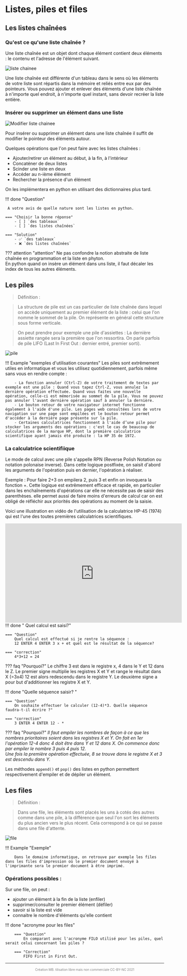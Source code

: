 # Listes, piles et files
## Les listes chaînées  
### **Qu'est ce qu'une liste chaînée ?** 

Une liste chaînée est un objet dont chaque élément contient deux éléments : le contenu et l'adresse de l'élément suivant.
<div id="center">
	<img src="img/representation_liste.jpg" alt="liste chainee"  >
</div>

  
Une liste chaînée est différente d'un tableau dans le sens où les éléments de votre liste sont répartis dans la mémoire et reliés entre eux par des pointeurs. 
Vous pouvez ajouter et enlever des éléments d'une liste chaînée à n'importe quel endroit, à n'importe quel instant, sans devoir recréer la liste entière.

### **Insérer ou supprimer un élément dans une liste**  
<div id="center">
	<img src="img/modifier liste.jpg" alt="Modifier liste chainee"  >
</div>

Pour insérer ou supprimer un élément dans une liste chaînée il suffit de modifier le pointeur des éléments autour.

Quelques opérations que l'on peut faire avec les listes chaînées :  

- Ajouter/retirer un élément au début, à la fin, à l'intérieur
- Concaténer de deux listes
- Scinder une liste en deux
- Accéder au n-ième élément
- Rechercher la présence d'un élément

On les implémentera en python en utilisant des dictionnaires plus tard.


!!! done "Question"

     A votre avis de quelle nature sont les listes en python.

    === "Choisir la bonne réponse"
        - [ ] `des tableaux`
        - [ ] `des listes chaînées`

    === "Solution"
        - ✅ `des tableaux`
        - ❌ `des listes chaînées`


??? attention "attention"
    Ne pas confondre la notion abstraite de liste chaînée en programmation et la liste en phyton.   
    En python quand on insère un élément dans uns liste, il faut décaler les index de tous les autres éléments.



## Les piles 
>Définition :

>La structure de pile est un cas particulier de liste chaînée dans lequel on accède uniquement au premier élément de la liste : celui que l'on nomme le sommet de la pile. On représente en général cette structure sous forme verticale.

>On peut prendre pour exemple une pile d'assiettes : La dernière assiette rangée sera la première que l'on ressortira. On parle parfois de pile LIFO (Last In First Out : dernier entré, premier sorti). 

<div id="center">
	<img src="img/pile1.png" alt="pile"  >
</div>
  

!!! Example "exemples d'utilisation courantes"
		Les piles sont extrêmement utiles en informatique et vous les utilisez quotidiennement, parfois même sans vous en rendre compte : 

		- La fonction annuler (Ctrl-Z) de votre traitement de textes par exemple est une pile : Quand vous tapez Ctrl-Z, vous annulez la dernière opération effectuée. Quand vous faites une nouvelle opération, celle-ci est mémorisée au sommet de la pile. Vous ne pouvez pas annuler l'avant dernière opération sauf à annuler la dernière.  
		- Le bouton retour de votre navigateur internet fonctionne également à l'aide d'une pile. Les pages web consultées lors de votre navigation sur une page sont empilées et le bouton retour permet d'accéder à la dernière page présente sur la pile.  
		- Certaines calculatrices fonctionnent à l'aide d’une pile pour stocker les arguments des opérations : c'est le cas de beaucoup de calculatrices de la marque HP, dont la première calculatrice scientifique ayant jamais été produite : la HP 35 de 1972.  

### La calculatrice scientifiique  
Le mode de calcul avec une pile s'appelle RPN (Reverse Polish Notation ou notation polonaise inverse). Dans cette logique postfixée, on saisit d'abord les arguments de l'opération puis en dernier, l'opération à réaliser.  

Exemple : Pour faire 2+3 on empilera 2, puis 3 et enfin on invoquera la fonction +. Cette logique est extrêmement efficace et rapide, en particulier dans les enchaînements d'opérations car elle ne nécessite pas de saisir des parenthèses. elle permet aussi de faire moins d'erreurs de calcul car on est obligé de réfléchir aux priorités des opérations au moment de la saisie.  

Voici une illustration en vidéo de l'utilisation de la calculatrice HP-45 (1974) qui est l'une des toutes premières calculatrices scientifiques.  

<div id="center">
<iframe width="560" height="315" src="https://www.youtube.com/embed/rXRMFTRtA4A" title="YouTube video player" frameborder="0" allow="accelerometer; autoplay; clipboard-write; encrypted-media; gyroscope; picture-in-picture" allowfullscreen></iframe>
</div>
!!! done " Quel calcul est saisi?"

    === "Question"
    	Quel calcul est effectué si je rentre la séquence :
        12 ENTER 4 ENTER 3 x + et quel est le résultat de la séquence?

    === "correction"
        4*3+12 = 24


??? faq "Pourquoi?"
	Le chiffre 3 est dans le registre x, 4 dans le Y et 12 dans le Z.
	Le premier signe multiplie les registres X et Y et range le résultat dans X (=3x4) 12 est alors redescendu dans le registre Y.
	Le deuxième signe a pour but d'additionner les registre X et Y.   


!!! done "Quelle séquence saisir? "

    === "Question"
    	On souhaite effectuer le calculer (12-4)*3. Quelle séquence faudra-t-il écrire ?"
        
    === "correction"
        3 ENTER 4 ENTER 12 - *


??? faq "Pourquoi?"
	*Il faut empiler les nombres de façon à ce que les nombres prioritaires soient dans les registres X et Y. 
	On fait en 1er l'opération 12-4 donc 4 doit être dans Y et 12 dans X. On commence donc par empiler le nombre 3 puis 4 puis 12.  
	Une fois la première opération effectuée, 8 se trouve dans le registre X et 3 est descendu dans Y.*  


Les méthodes `append()` et `pop()` des listes en python permettent respectivement d'empiler et de dépiler un élément.


## Les files  
>Définition :

>Dans une file, les éléments sont placés les uns à cotés des autres comme dans une pile, à la différence que seul l'on sort les éléments du plus ancien vers le plus récent. Cela correspond à ce qui se passe dans une file d'attente. 

<div id="center">
	<img src="img/file1.png" alt="file"  >
</div>
 
    

!!! Example "Exemple"

		Dans le domaine informatique, on retrouve par exemple les files dans les files d'impression où le premier document envoyé à l'imprimante sera le premier document à être imprimé.

### Opérations possibles :

Sur une file, on peut :  

- ajouter un élément à la fin de la liste (enfiler)
- supprimer/consulter le premier élément (défiler)
- savoir si la liste est vide
- connaitre le nombre d'éléments qu'elle contient

!!! done "acronyme pour les files"

		=== "Question"
			En comparant avec l'acronyme FILO utilisé pour les piles, quel serait celui concernant les piles ?
		
		=== "Correction"
			FIFO First in First Out.   





---
<p style="text-align: center; color:gray; font-size: 10px;">
Création MB. tilisation libre mais non commerciale CC-BY-NC 2021
</p>